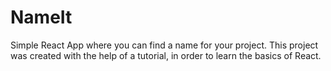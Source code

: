 # NameIt
Simple React App where you can find a name for your project. This project was created with the help of a tutorial, in order to learn the basics of React.